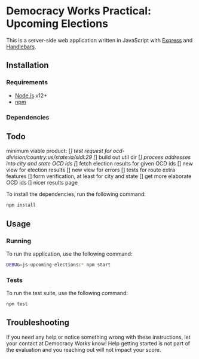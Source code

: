 # Democracy Works Practical: Upcoming Elections

This is a server-side web application written in JavaScript with
[Express][express] and [Handlebars][handlebars].

## Installation

### Requirements

- [Node.js][node] v12+
- [npm][npm]

### Dependencies

## Todo

minimum viable product:
[*] test request for ocd-division/country:us/state:ia/sldl:29
[*] build out util dir
[*] process addresses into city and state OCD ids
[*] fetch election results for given OCD ids
[] new view for election results
[] new view for errors
[] tests for route
extra features
[] form verification, at least for city and state
[] get more elaborate OCD ids
[] nicer results page

To install the dependencies, run the following command:

```sh
npm install
```

## Usage

### Running

To run the application, use the following command:

```sh
DEBUG=js-upcoming-elections:* npm start
```

### Tests

To run the test suite, use the following command:

```sh
npm test
```

## Troubleshooting

If you need any help or notice something wrong with these instructions, let your
contact at Democracy Works know! Help getting started is not part of the
evaluation and you reaching out will not impact your score.

[express]: https://expressjs.com/
[handlebars]: https://handlebarsjs.com/
[node]: https://nodejs.org/
[npm]: https://docs.npmjs.com/
